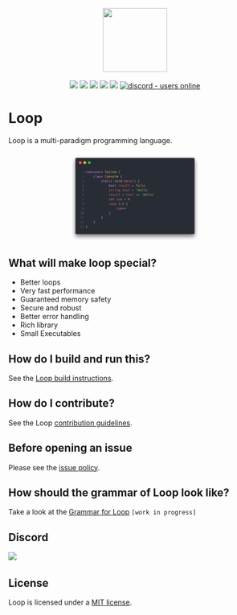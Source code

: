 <p align="center">
  <img style="text-align:center" src="https://avatars.githubusercontent.com/u/83108860?s=400&u=65339db9454ce0a053092a28ab961d7e9139e917&v=4" height="127px" width="128px">
</p>

<div style="text-align:center">

<p align="center">

<img src="https://img.shields.io/github/last-commit/loop-lang/loop?label=Last%20Commit"/>
<img src="https://img.shields.io/github/license/loop-lang/loop?label=License" />
<img src="https://img.shields.io/github/downloads/loop-lang/loop/total?label=Downlaods" />
<img src="https://img.shields.io/github/languages/code-size/loop-lang/loop?label=Code%20Size" />
<img src="https://img.shields.io/github/stars/loop-lang/loop?label=Stars&logo=github" />
<a href="https://discord.gg/4JRxNKMvtb">
  <img src="https://img.shields.io/discord/836863029080752128?color=7389D8&label=Discord&logo=discord&logoColor=ffffff" alt="discord - users online" />
</a>

</p>

</div>

# Loop
Loop is a multi-paradigm programming language.

<p align="center">
  <img style="text-align:center" src="documentation/assets/images/tokenized_example_code.png" width="50%">
</p>

## What will make loop special?
- Better loops 
- Very fast performance
- Guaranteed memory safety
- Secure and robust
- Better error handling
- Rich library
- Small Executables

## How do I build and run this?

See the [Loop build instructions](documentation/BuildInstructions.md).

## How do I contribute?
See the Loop [contribution guidelines](CONTRIBUTING.md).

## Before opening an issue
Please see the [issue policy](CONTRIBUTING.md#issue-policy).

## How should the grammar of Loop look like?
Take a look at the [Grammar for Loop](documentation/GRAMMAR.md) `[work in progress]`

## Discord
<a href="https://discord.gg/4JRxNKMvtb"><img src="https://invidget.switchblade.xyz/4JRxNKMvtb"/></a>

## License

Loop is licensed under a [MIT license](LICENSE).
